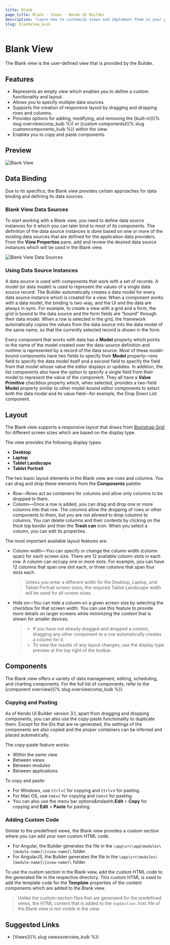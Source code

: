 ```yaml
---
title: Blank
page_title: Blank - Views - Kendo UI Builder
description: "Learn how to customize views and implement them in your project when working with the Kendo UI Builder tool for creating and managing Angular and AngularJS-based web applications."
slug: blankview_kuib
---
```


# Blank View

The Blank view is the user-defined view that is provided by the Builder.

## Features

* Represents an empty view which enables you to define a custom functionality and layout.
* Allows you to specify multiple data sources.
* Supports the creation of responsive layout by dragging and dropping rows and columns.
* Provides options for adding, modifying, and removing the [built-in]({% slug overviewcomp_kuib %}) or [custom components]({% slug customcomponents_kuib %}) within the view.
* Enables you to copy and paste components.

## Preview

<img src="../../images/kuib-views-blank.png" class="img-responsive" alt="Blank View"/>

## Data Binding

Due to its specifics, the Blank view provides certain approaches for data binding and defining its data sources.

### Blank View Data Sources

To start working with a Blank view, you need to define data source instances for it which you can later bind to most of its components. The definition of the data source instances is done based on one or more of the existing data sources that are defined for the application data providers. From the **View Properties** pane, add and review the desired data source instances which will be used in the Blank view.

<img src="../../images/kuib-views-data-sources.png" class="img-responsive" alt="Blank View Data Sources"/>

### Using Data Source Instances

A data source is used with components that work with a set of records. A model (or data model) is used to represent the values of a single data source record. The Builder automatically creates a data model for every data source instance which is created for a view. When a component works with a data model, the binding is two-way, and the UI and the data are always in sync. For example, to create a view with a grid and a form, the grid is bound to the data source and the form fields are “bound” through their data model. When a row is selected in the grid, the framework automatically copies the values from the data source into the data model of the same name, so that the currently selected record is shown in the form.

Every component that works with data has a **Model** property which points to the name of the model created over the data-source definition and runtime is represented by a record of the data source. Most of these model-bound components have two fields to specify their **Model** property&mdash;one field to specify the data model itself and a second field to specify the field from that model whose value the editor displays or updates. In addition, the list components also have the option to specify a single field from their model to represent the value of the component. They all have a **Value Primitive** checkbox property which, when selected, provides a two-field **Model** property similar to other model-bound editor components to select both the data model and its value field&mdash;for example, the Drop Down List component.

## Layout

The Blank view supports a responsive layout that draws from [Bootstrap Grid](https://getbootstrap.com/docs/4.0/layout/grid/) for different screen sizes which are based on the display type.

The view provides the following display types:

* **Desktop**
* **Laptop**
* **Tablet Landscape**
* **Tablet Portrait**

The two basic layout elements in the Blank view are rows and columns. You can drag and drop these elements from the **Components** palette:

* Row&mdash;Rows act as containers for columns and allow only columns to be dropped to them.
* Column&mdash;Once a row is added, you can drag and drop one or more columns into that row. The columns allow the dropping of rows or other components to them, but you are not allowed to drop columns to columns. You can delete columns and their contents by clicking on the thick top border and then the **Trash can** icon. When you select a column, you can edit its properties.

The most important available layout features are:

* Column width&mdash;You can specify or change the column width (column span) for each screen size. There are 12 available column slots in each row. A column can occupy one or more slots. For example, you can have 12 columns that span one slot each, or three columns that span four slots each.

  > Unless you enter a different width for the Desktop, Laptop, and Tablet Portrait screen sizes, the required Tablet Landscape width will be used for all screen sizes.

* Hide on&mdash;You can hide a column on a given screen size by selecting the checkbox for that screen width. You can use this feature to provide more details on larger screens while minimizing the content that is shown for smaller devices.

  > * If you have not already dragged and dropped a column, dragging any other component to a row automatically creates a column for it.
  > * To view the results of any layout changes, use the display type preview at the top right of the toolbar.

## Components

The Blank view offers a variety of data management, editing, scheduling, and charting components. For the full list of components, refer to the [component overview]({% slug overviewcomp_kuib %}).

### Copying and Pasting

As of Kendo UI Builder version 3.1, apart from dragging and dropping components, you can also use the copy-paste functionality to duplicate them. Except for the IDs that are re-generated, the settings of the components are also copied and the proper containers can be inferred and placed automatically.

The copy-paste feature works:
* Within the same view
* Between views
* Between modules
* Between applications

To copy and paste:
* For Windows, use `Ctrl`+`C` for copying and `Ctrl`+`V` for pasting.
* For Mac OS, use `Cmd`+`C` for copying and `Cmd`+`V` for pasting.
* You can also use the menu bar options&mdashh;**Edit** > **Copy** for copying and **Edit** > **Paste** for pasting.

### Adding Custom Code

Similar to the predefined views, the Blank view provides a custom section where you can add your own custom HTML code.

* For Angular, the Builder generates the file in the `\app\src\app\modules\[module-name]\[view-name]\` folder.
* For AngularJS, the Builder generates the file in the `\app\src\modules\[module-name]\[view-name]\` folder.

To use the custom section in the Blank view, add the custom HTML code to the generated file in the respective directory. This custom HTML is used to add the template code for the **Template** properties of the content components which are added to the Blank view.

> Unlike the custom-section files that are generated for the predefined views, the HTML content that is added to the `topSection.html` file of the Blank view is not visible in the view.

## Suggested Links

* [Views]({% slug viewsoverview_kuib %})
